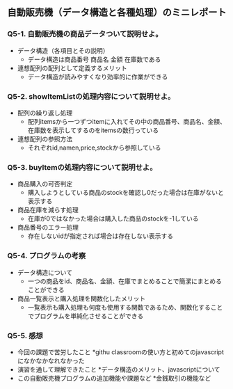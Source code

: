 ## 自動販売機（データ構造と各種処理）のミニレポート
### Q5-1. 自動販売機の商品データついて説明せよ。
* データ構造（各項目とその説明）
  * データ構造は商品番号 商品名 金額 在庫数である
* 連想配列の配列として定義するメリット
  * データ構造が読みやすくなり効率的に作業ができる
### Q5-2. showItemListの処理内容について説明せよ。
* 配列の繰り返し処理
  * 配列itemsから一つずつitemに入れてその中の商品番号、商品名、金額、在庫数を表示してするのをitemsの数行っている
* 連想配列の参照方法
  * それぞれid,namen,price,stockから参照している
### Q5-3. buyItemの処理内容について説明せよ。
* 商品購入の可否判定
  * 購入しようとしている商品のstockを確認し0だった場合は在庫がないと表示する
* 商品在庫を減らす処理
  * 在庫が0ではなかった場合は購入した商品のstockを-1している
* 商品番号のエラー処理
  * 存在しないidが指定されば場合は存在しない表示する
### Q5-4. プログラムの考察
* データ構造について
  * 一つの商品をid、商品名、金額、在庫でまとめることで簡潔にまとめることができる
* 商品一覧表示と購入処理を関数化したメリット
  * 一覧表示も購入処理も何度も使用する関数であるため、関数化することでプログラムを単純化させることができる
### Q5-5. 感想
* 今回の課題で苦労したこと
  *githu classroomの使い方と初めてのjavascriptになかなかなれなかった 
* 演習を通して理解できたこと
  *データ構造のメリット、javascriptについて
* この自動販売機プログラムの追加機能や課題など
  *金銭取引の機能など
